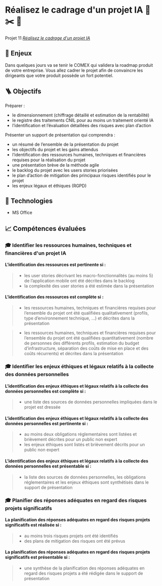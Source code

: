 # Réalisez le cadrage d'un projet IA :triangular_ruler: :scissors: :paperclip:

Projet 11 [_Réalisez le cadrage d'un projet IA_](https://openclassrooms.com/fr/projects/726/assignment)


## :pushpin: Enjeux
Dans quelques jours va se tenir le COMEX qui validera la roadmap produit de votre entreprise. Vous allez cadrer le projet afin de convaincre les dirigeants que votre produit possède un fort potentiel.

## :ladder: Objectifs
Préparer :
* le dimensionnement (chiffrage détaillé et estimation de la rentabilité)
* le registre des traitements CNIL pour au moins un traitement orienté IA
* l’identification et l’évaluation détaillées des risques avec plan d’action

Présenter un support de présentation qui comprendra : 
* un résumé de l’ensemble de la présentation du projet
* les objectifs du projet et les gains attendus
* l’identification des ressources humaines, techniques et financières requises pour la réalisation du projet
* une présentation brève de la méthode agile
* le backlog du projet avec les users stories priorisées
* le plan d’action de mitigation des principaux risques identifiés pour le projet
* les enjeux légaux et éthiques (RGPD)

## :wrench: Technologies
- MS Office

## :chart_with_upwards_trend: Compétences évaluées

###  🎓  Identifier les ressources humaines, techniques et financières d'un projet IA
#### L’identification des ressources est pertinente si :

>- les user stories décrivant les macro-fonctionnalités (au moins 5) de l’application mobile ont été décrites dans le backlog 
>- la complexité des user stories a été estimée dans la présentation

#### L’identification des ressources est complète si :

>- les ressources humaines, techniques et financières requises pour l’ensemble du projet ont été qualifiées qualitativement (profils, type d’environnement technique, …) et décrites dans la présentation

>- les ressources humaines, techniques et financières requises pour l’ensemble du projet ont été qualifiées quantitativement (nombre de personnes des différents profils, estimation du budget d’infrastructure, séparation des coûts de mise en place et des coûts récurrents) et décrites dans la présentation

###  🎓  Identifier les enjeux éthiques et légaux relatifs à la collecte des données personnelles
#### L’identification des enjeux éthiques et légaux relatifs à la collecte des données personnelles est complète si :
>- une liste des sources de données personnelles impliquées dans le projet est dressée 

#### L’identification des enjeux éthiques et légaux relatifs à la collecte des données personnelles est pertinente si :

>- au moins deux obligations réglementaires sont listées et brièvement décrites pour un public non expert
>- les enjeux éthiques sont listés et brièvement décrits pour un public non expert

#### L’identification des enjeux éthiques et légaux relatifs à la collecte des données personnelles est présentable si :
>- la liste des sources de données personnelles, les obligations réglementaires et les enjeux éthiques sont synthétisés dans le support de présentation

###  🎓  Planifier des réponses adéquates en regard des risques projets significatifs
#### La planification des réponses adéquates en regard des risques projets significatifs est réalisée si :
>- au moins trois risques projets ont été identifiés 
>- des plans de mitigation des risques ont été prévus

#### La planification des réponses adéquates en regard des risques projets significatifs est présentable si :
>- une synthèse de la planification des réponses adéquates en regard des risques projets a été rédigée dans le support de présentation
